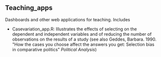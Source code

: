 ## Teaching_apps

Dashboards and other web applications for teaching. Includes

 - Casevariation_app.R: Illustrates the effects of selecting on the dependent and independent variables and of reducing the number of observations on the results of a study (see also Geddes, Barbara. 1990. "How the cases you choose affect the answers you get: Selection bias in comparative politics" *Political Analysis*)
